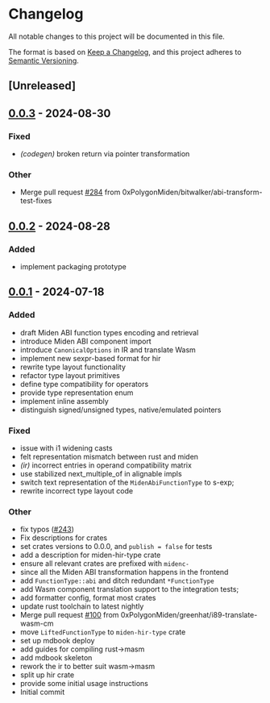 # Changelog
All notable changes to this project will be documented in this file.

The format is based on [Keep a Changelog](https://keepachangelog.com/en/1.0.0/),
and this project adheres to [Semantic Versioning](https://semver.org/spec/v2.0.0.html).

## [Unreleased]

## [0.0.3](https://github.com/0xPolygonMiden/compiler/compare/midenc-hir-type-v0.0.2...midenc-hir-type-v0.0.3) - 2024-08-30

### Fixed
- *(codegen)* broken return via pointer transformation

### Other
- Merge pull request [#284](https://github.com/0xPolygonMiden/compiler/pull/284) from 0xPolygonMiden/bitwalker/abi-transform-test-fixes

## [0.0.2](https://github.com/0xPolygonMiden/compiler/compare/midenc-hir-type-v0.0.1...midenc-hir-type-v0.0.2) - 2024-08-28

### Added
- implement packaging prototype

## [0.0.1](https://github.com/0xPolygonMiden/compiler/compare/midenc-hir-type-v0.0.0...midenc-hir-type-v0.0.1) - 2024-07-18

### Added
- draft Miden ABI function types encoding and retrieval
- introduce Miden ABI component import
- introduce `CanonicalOptions` in IR and translate Wasm
- implement new sexpr-based format for hir
- rewrite type layout functionality
- refactor type layout primitives
- define type compatibility for operators
- provide type representation enum
- implement inline assembly
- distinguish signed/unsigned types, native/emulated pointers

### Fixed
- issue with i1 widening casts
- felt representation mismatch between rust and miden
- *(ir)* incorrect entries in operand compatibility matrix
- use stabilized next_multiple_of in alignable impls
- switch text representation of the `MidenAbiFunctionType` to s-exp;
- rewrite incorrect type layout code

### Other
- fix typos ([#243](https://github.com/0xPolygonMiden/compiler/pull/243))
- Fix descriptions for crates
- set crates versions to 0.0.0, and `publish = false` for tests
- add a description for miden-hir-type crate
- ensure all relevant crates are prefixed with `midenc-`
- since all the Miden ABI transformation happens in the frontend
- add `FunctionType::abi` and ditch redundant `*FunctionType`
- add Wasm component translation support to the integration tests;
- add formatter config, format most crates
- update rust toolchain to latest nightly
- Merge pull request [#100](https://github.com/0xPolygonMiden/compiler/pull/100) from 0xPolygonMiden/greenhat/i89-translate-wasm-cm
- move `LiftedFunctionType` to `miden-hir-type` crate
- set up mdbook deploy
- add guides for compiling rust->masm
- add mdbook skeleton
- rework the ir to better suit wasm->masm
- split up hir crate
- provide some initial usage instructions
- Initial commit
